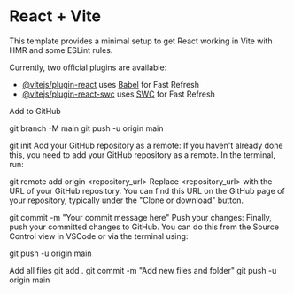 # React + Vite

This template provides a minimal setup to get React working in Vite with HMR and some ESLint rules.

Currently, two official plugins are available:

- [@vitejs/plugin-react](https://github.com/vitejs/vite-plugin-react/blob/main/packages/plugin-react/README.md) uses [Babel](https://babeljs.io/) for Fast Refresh
- [@vitejs/plugin-react-swc](https://github.com/vitejs/vite-plugin-react-swc) uses [SWC](https://swc.rs/) for Fast Refresh




Add to GitHub 


git branch -M main
git push -u origin main



git init
Add your GitHub repository as a remote: If you haven't already done this, you need to add your GitHub repository as a remote. In the terminal, run:

git remote add origin <repository_url>
Replace <repository_url> with the URL of your GitHub repository. You can find this URL on the GitHub page of your repository, typically under the "Clone or download" button.

git commit -m "Your commit message here"
Push your changes: Finally, push your committed changes to GitHub. You can do this from the Source Control view in VSCode or via the terminal using:

git push -u origin main



Add all files
git add .
git commit -m "Add new files and folder" 
git push -u origin main